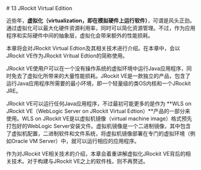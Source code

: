 <a anme="13" />
# 13 JRockit Virtual Edition

近些年，**虚拟化（virtualization，即在模拟硬件上运行软件）**，可谓是风头正劲。通过虚拟化可以最大化硬件资源利用率，同时可以简化资源管理。不过，作为应用程序和实际硬件中间的抽象层，虚拟化会带来额外的性能损耗。

本章将会对JRockit Virtual Edtion及其相关技术进行介绍。在本章中，会以JRockit VE作为JRockit Vritual Edtion的简称使用。

JRockit VE使用户可以在一个没有操作系统的虚拟环境中运行Java应用程序，同时免去了虚拟化所带来的大量性能损耗。JRockit VE是一款独立的产品，包含了运行Java应用程序所需要的最小环境，即一个轻量级的类OS内核和一个JRockit JRE。

JRockit VE可以运行任何Java应用程序，不过最初可能更多的是作为 **WLS on JRockit VE（WebLogic Server on JRockit Virtual Edtion）**产品的一部分来使用。WLS on JRockit VE是以虚拟机镜像（virtual machine image）格式预先打包好的WebLogic Server安装文件。虚拟机镜像是一个二进制镜像，其中包含了虚拟机配置，二进制软件和文件系统，将虚拟机镜像部署在专门的虚拟环境（例如Oracle VM Server）中，就可以运行相应的应用程序。

作为对JRockit VE相关技术的介绍，本章会着重讲解虚拟化JRockit VE背后的相关技术。对于构建与JRockit VE之上的软件栈，则不再赘述。